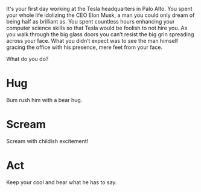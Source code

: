 It's your first day working at the Tesla headquarters in Palo Alto. You spent your whole life idolizing the CEO Elon Musk, a man you could only dream of being half as brilliant as. You spent countless hours enhancing your computer science skills so that Tesla would be foolish to not hire you. As you walk through the big glass doors you can’t resist the big grin spreading across your face. What you didn’t expect was to see the man himself gracing the office with his presence, mere feet from your face.

What do you do?

# Hug
Bum rush him with a bear hug.
# Scream
Scream with childish excitement!
# Act
Keep your cool and hear what he has to say.
